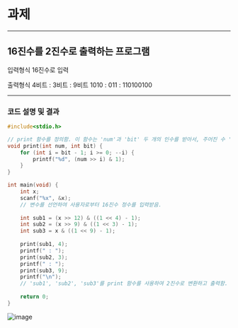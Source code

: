 # 과제

---

## 16진수를 2진수로 출력하는 프로그램

입력형식
16진수로 입력

출력형식
4비트 : 3비트 : 9비트
1010 : 011 : 110100100

---

### 코드 설명 및 결과

```c
#include<stdio.h> 

// print 함수를 정의함. 이 함수는 'num'과 'bit' 두 개의 인수를 받아서, 주어진 수 'num'의 이진수 표현을 'bit' 길이만큼 출력함.
void print(int num, int bit) {
    for (int i = bit - 1; i >= 0; --i) {
        printf("%d", (num >> i) & 1);
    }
}

int main(void) {
    int x; 
    scanf("%x", &x);
    // 변수를 선언하여 사용자로부터 16진수 정수를 입력받음.
	
    int sub1 = (x >> 12) & ((1 << 4) - 1);
    int sub2 = (x >> 9) & ((1 << 3) - 1);
    int sub3 = x & ((1 << 9) - 1);
	
    print(sub1, 4);
    printf(" : ");
    print(sub2, 3);
    printf(" : ");
    print(sub3, 9);
    printf("\n");
    // 'sub1', 'sub2', 'sub3'를 print 함수를 사용하여 2진수로 변환하고 출력함.
    
    return 0;
}
```

![image](https://github.com/kou466/LINUX/assets/32214586/3c0dee1c-2dbb-44a0-b886-0888079f294b)
